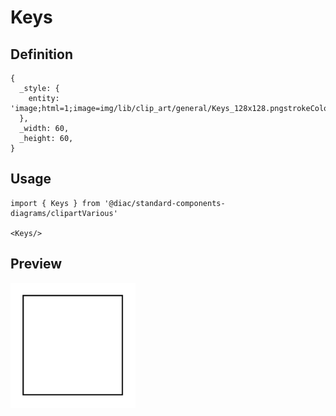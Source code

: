 # Keys

## Definition

```
{
  _style: { 
    entity: 'image;html=1;image=img/lib/clip_art/general/Keys_128x128.pngstrokeColor=none;',
  },
  _width: 60,
  _height: 60,
}
```

## Usage

```
import { Keys } from '@diac/standard-components-diagrams/clipartVarious'

<Keys/>
```

## Preview

<img src="./keys.png" width="200"/>
